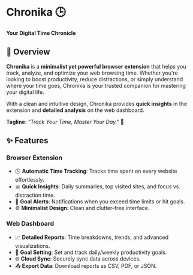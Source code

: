 # Chronika 🕒  
**Your Digital Time Chronicle**  


## 📌 Overview  
**Chronika** is a **minimalist yet powerful browser extension** that helps you track, analyze, and optimize your web browsing time. Whether you're looking to boost productivity, reduce distractions, or simply understand where your time goes, Chronika is your trusted companion for mastering your digital life.  

With a clean and intuitive design, Chronika provides **quick insights** in the extension and **detailed analysis** on the web dashboard.  

**Tagline**: *"Track Your Time, Master Your Day."* 🚀  


## ✨ Features  

### **Browser Extension**  
- 🕒 **Automatic Time Tracking**: Tracks time spent on every website effortlessly.  
- 📊 **Quick Insights**: Daily summaries, top visited sites, and focus vs. distraction time.  
- 🔔 **Goal Alerts**: Notifications when you exceed time limits or hit goals.  
- ⚙️ **Minimalist Design**: Clean and clutter-free interface.  

### **Web Dashboard**  
- 📈 **Detailed Reports**: Time breakdowns, trends, and advanced visualizations.  
- 🎯 **Goal Setting**: Set and track daily/weekly productivity goals.  
- 🌐 **Cloud Sync**: Securely sync data across devices.  
- 📤 **Export Data**: Download reports as CSV, PDF, or JSON.  


